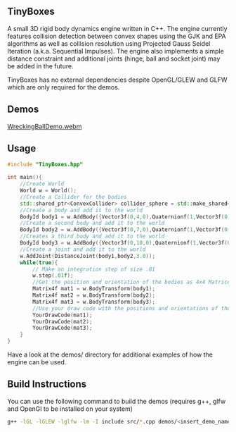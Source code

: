 ## TinyBoxes 
A small 3D rigid body dynamics engine written in C++.
The engine currently features collision detection between convex shapes using the GJK and EPA algorithms as well as collision resolution using  Projected Gauss Seidel Iteration (a.k.a. Sequential Impulses). The engine also implements a simple distance constraint and additional joints (hinge, ball and socket joint) may be added in the future.

TinyBoxes has no external dependencies despite OpenGL/GLEW and GLFW which are only required for the demos.

## Demos

[WreckingBallDemo.webm](https://github.com/user-attachments/assets/bfb82e7a-7317-45a8-81c2-ac4d2eb713e5)


## Usage

```c++
#include "TinyBoxes.hpp"

int main(){
    //Create World
    World w = World(); 
    //Create a Collider for the bodies
    std::shared_ptr<ConvexCollider> collider_sphere = std::make_shared<SphereCollider>(1); 
    //Create a body and add it to the world
    BodyId body1 = w.AddBody({Vector3f(0,4,0),Quaternionf(1,Vector3f(0,0,0)),Vector3f(0,0,0),Vector3f(0,0,0), Matrix3f::Identity(),0.0,collider_sphere});
    //Create a second body and add it to the world
    BodyId body2 = w.AddBody({Vector3f(0,7,0),Quaternionf(1,Vector3f(0,0,0)),Vector3f(0,0,0),Vector3f(0,0,0), Matrix3f::Identity(),1.0,collider_sphere});
    //Creates a third body and add it to the world
    BodyId body3 = w.AddBody({Vector3f(0,10,0),Quaternionf(1,Vector3f(0,0,0)),Vector3f(0,0,0),Vector3f(0,0,0), Matrix3f::Identity(),1.0,collider_sphere});
    //Create a joint and add it to the world
    w.AddJoint(DistanceJoint(body1,body2,3.0)); 
    while(true){
        // Make an integration step of size .01
        w.step(.01f); 
        //Get the position and orientation of the bodies as 4x4 Matrices
        Matrix4f mat1 = w.BodyTransform(body1);
        Matrix4f mat2 = w.BodyTransform(body2);
        Matrix4f mat3 = w.BodyTransform(body3);
        //Use your draw code with the positions and orientations of the bodies (this part is up to you)
        YourDrawCode(mat1);
        YourDrawCode(mat2);
        YourDrawCode(mat3);
    }
}

``` 

Have a look at the demos/ directory for additional examples of how the engine can be used.

## Build Instructions
You can use the following command to build the demos (requires g++, glfw and OpenGl to be installed on your system)

```bash 
g++ -lGL -lGLEW -lglfw -lm -I include src/*.cpp demos/<insert_demo_name>.cpp -o <insert_demo_name>
```

